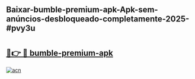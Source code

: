 ## Baixar-bumble-premium-apk-Apk-sem-anúncios-desbloqueado-completamente-2025-#pvy3u

# <h2><a href="https://ainizakaria.my?title=bumble-premium-apk&ref=20M">🔗👉 🔴 bumble-premium-apk</a></h2>

[![acn](https://github.com/user-attachments/assets/0f9c940e-d8b0-45ae-aac7-cd30a18b3e1c)](https://ainizakaria.my?title=bumble-premium-apk&ref=20M)


